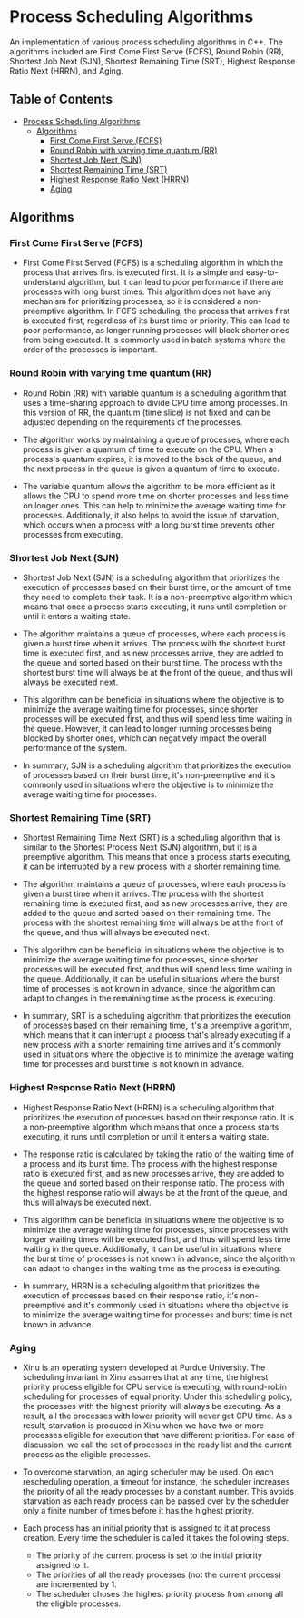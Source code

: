 # Process Scheduling Algorithms
An implementation of various process scheduling algorithms in C++. The algorithms included are First Come First Serve (FCFS), Round Robin (RR), Shortest Job Next (SJN), Shortest Remaining Time (SRT), Highest Response Ratio Next (HRRN), and Aging.

## Table of Contents
- [Process Scheduling Algorithms](#process-scheduling-algorithms)
  - [Algorithms](#algorithms)
    - [First Come First Serve (FCFS)](#first-come-first-serve-fcfs)
    - [Round Robin with varying time quantum (RR)](#round-robin-with-varying-time-quantum-rr)
    - [Shortest Job Next (SJN)](#shortest-job-next-sjn)
    - [Shortest Remaining Time (SRT)](#shortest-remaining-time-srt)
    - [Highest Response Ratio Next (HRRN)](#highest-response-ratio-next-hrrn)
    - [Aging](#aging)

## Algorithms

### First Come First Serve (FCFS)
- First Come First Served (FCFS) is a scheduling algorithm in which the process that arrives first is executed first. It is a simple and easy-to-understand algorithm, but it can lead to poor performance if there are processes with long burst times. This algorithm does not have any mechanism for prioritizing processes, so it is considered a non-preemptive algorithm. In FCFS scheduling, the process that arrives first is executed first, regardless of its burst time or priority. This can lead to poor performance, as longer running processes will block shorter ones from being executed. It is commonly used in batch systems where the order of the processes is important.

### Round Robin with varying time quantum (RR)
- Round Robin (RR) with variable quantum is a scheduling algorithm that uses a time-sharing approach to divide CPU time among processes. In this version of RR, the quantum (time slice) is not fixed and can be adjusted depending on the requirements of the processes.

- The algorithm works by maintaining a queue of processes, where each process is given a quantum of time to execute on the CPU. When a process's quantum expires, it is moved to the back of the queue, and the next process in the queue is given a quantum of time to execute.

- The variable quantum allows the algorithm to be more efficient as it allows the CPU to spend more time on shorter processes and less time on longer ones. This can help to minimize the average waiting time for processes. Additionally, it also helps to avoid the issue of starvation, which occurs when a process with a long burst time prevents other processes from executing.

### Shortest Job Next (SJN)
- Shortest Job Next (SJN) is a scheduling algorithm that prioritizes the execution of processes based on their burst time, or the amount of time they need to complete their task. It is a non-preemptive algorithm which means that once a process starts executing, it runs until completion or until it enters a waiting state.

- The algorithm maintains a queue of processes, where each process is given a burst time when it arrives. The process with the shortest burst time is executed first, and as new processes arrive, they are added to the queue and sorted based on their burst time. The process with the shortest burst time will always be at the front of the queue, and thus will always be executed next.

- This algorithm can be beneficial in situations where the objective is to minimize the average waiting time for processes, since shorter processes will be executed first, and thus will spend less time waiting in the queue. However, it can lead to longer running processes being blocked by shorter ones, which can negatively impact the overall performance of the system.

- In summary, SJN is a scheduling algorithm that prioritizes the execution of processes based on their burst time, it's non-preemptive and it's commonly used in situations where the objective is to minimize the average waiting time for processes.

### Shortest Remaining Time (SRT)
- Shortest Remaining Time Next (SRT) is a scheduling algorithm that is similar to the Shortest Process Next (SJN) algorithm, but it is a preemptive algorithm. This means that once a process starts executing, it can be interrupted by a new process with a shorter remaining time.

- The algorithm maintains a queue of processes, where each process is given a burst time when it arrives. The process with the shortest remaining time is executed first, and as new processes arrive, they are added to the queue and sorted based on their remaining time. The process with the shortest remaining time will always be at the front of the queue, and thus will always be executed next.

- This algorithm can be beneficial in situations where the objective is to minimize the average waiting time for processes, since shorter processes will be executed first, and thus will spend less time waiting in the queue. Additionally, it can be useful in situations where the burst time of processes is not known in advance, since the algorithm can adapt to changes in the remaining time as the process is executing.

- In summary, SRT is a scheduling algorithm that prioritizes the execution of processes based on their remaining time, it's a preemptive algorithm, which means that it can interrupt a process that's already executing if a new process with a shorter remaining time arrives and it's commonly used in situations where the objective is to minimize the average waiting time for processes and burst time is not known in advance.

### Highest Response Ratio Next (HRRN)

- Highest Response Ratio Next (HRRN) is a scheduling algorithm that prioritizes the execution of processes based on their response ratio. It is a non-preemptive algorithm which means that once a process starts executing, it runs until completion or until it enters a waiting state.

- The response ratio is calculated by taking the ratio of the waiting time of a process and its burst time. The process with the highest response ratio is executed first, and as new processes arrive, they are added to the queue and sorted based on their response ratio. The process with the highest response ratio will always be at the front of the queue, and thus will always be executed next.

- This algorithm can be beneficial in situations where the objective is to minimize the average waiting time for processes, since processes with longer waiting times will be executed first, and thus will spend less time waiting in the queue. Additionally, it can be useful in situations where the burst time of processes is not known in advance, since the algorithm can adapt to changes in the waiting time as the process is executing.

- In summary, HRRN is a scheduling algorithm that prioritizes the execution of processes based on their response ratio, it's non-preemptive and it's commonly used in situations where the objective is to minimize the average waiting time for processes and burst time is not known in advance.

### Aging

- Xinu is an operating system developed at Purdue University. The scheduling invariant in Xinu assumes that at any
time, the highest priority process eligible for CPU service is executing, with round-robin scheduling for processes of
equal priority. Under this scheduling policy, the processes with the highest priority will always be executing. As a
result, all the processes with lower priority will never get CPU time. As a result, starvation is produced in Xinu when
we have two or more processes eligible for execution that have different priorities. For ease of discussion, we call the
set of processes in the ready list and the current process as the eligible processes.

- To overcome starvation, an aging scheduler may be used. On each rescheduling operation, a timeout for instance, the
scheduler increases the priority of all the ready processes by a constant number. This avoids starvation as each ready
process can be passed over by the scheduler only a finite number of times before it has the highest priority.

- Each process has an initial priority that is assigned to it at process creation. Every time the scheduler is called it takes
the following steps.
    - The priority of the current process is set to the initial priority assigned to it.
    - The priorities of all the ready processes (not the current process) are incremented by 1.
    - The scheduler choses the highest priority process from among all the eligible processes.
